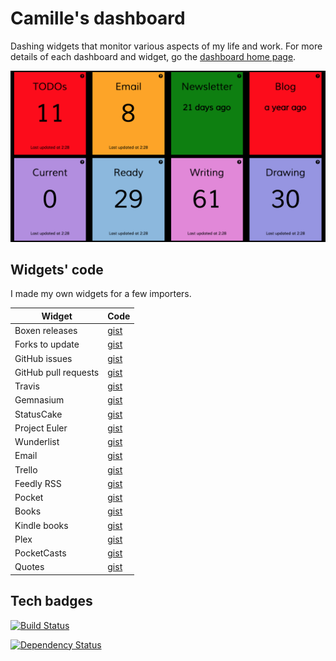 # Camille's dashboard

Dashing widgets that monitor various aspects of my life and work. For more details of each dashboard and widget, go the [dashboard home page](http://dashboard.camillebaldock.com).

![Screenshot](screenshot.png)

## Widgets' code

I made my own widgets for a few importers.

Widget | Code
----- | ------
Boxen releases | [gist](https://gist.github.com/camilleldn/03e617de7bde53f179a2)
Forks to update | [gist](https://gist.github.com/camilleldn/1d4eedb3d6564b423bdd)
GitHub issues | [gist](https://gist.github.com/camilleldn/2aacd5153a15c7def1a3)
GitHub pull requests | [gist](https://gist.github.com/camilleldn/b73b963bf51956b459d5)
Travis | [gist](https://gist.github.com/camilleldn/e83b1859d385b05f214e)
Gemnasium | [gist](https://gist.github.com/camilleldn/f8a5d9487a6ecb019b88)
StatusCake | [gist](https://gist.github.com/camilleldn/ba2e46052dc8da7b9624)
Project Euler | [gist](https://gist.github.com/camilleldn/a29450249721e1686cb8)
Wunderlist | [gist](https://gist.github.com/camilleldn/1092f66251ad1461b473)
Email | [gist](https://gist.github.com/camilleldn/10709a0ec6b25323f1cb)
Trello | [gist](https://gist.github.com/camilleldn/cda910d857f4c6225f75)
Feedly RSS | [gist](https://gist.github.com/camilleldn/e7756c5067bc11323aee)
Pocket | [gist](https://gist.github.com/camilleldn/faff5cd21dee6a64867a)
Books | [gist](https://gist.github.com/camilleldn/4f873e77cc625ba3632b)
Kindle books | [gist](https://gist.github.com/camilleldn/3eb233168e62fab96de2)
Plex | [gist](https://gist.github.com/camilleldn/b3df4f58efe938d05912)
PocketCasts | [gist](https://gist.github.com/camilleldn/40db50ad9bef72c7c304)
Quotes | [gist](https://gist.github.com/camilleldn/920042990c6f9c121f58)

## Tech badges

[![Build Status](https://travis-ci.org/camilleldn/dashboard.svg)](https://travis-ci.org/camilleldn/dashboard)

[![Dependency Status](https://gemnasium.com/camilleldn/dashboard.svg)](https://gemnasium.com/camilleldn/dashboard)
